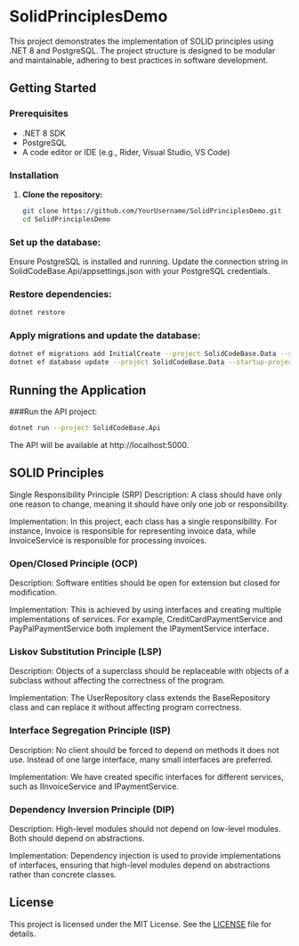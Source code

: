 # SolidPrinciplesDemo

This project demonstrates the implementation of SOLID principles using .NET 8 and PostgreSQL. The project structure is designed to be modular and maintainable, adhering to best practices in software development.

## Getting Started

### Prerequisites

- .NET 8 SDK
- PostgreSQL
- A code editor or IDE (e.g., Rider, Visual Studio, VS Code)

### Installation

1. **Clone the repository:**
   ```sh
   git clone https://github.com/YourUsername/SolidPrinciplesDemo.git
   cd SolidPrinciplesDemo
   ```
### Set up the database:

Ensure PostgreSQL is installed and running.
Update the connection string in SolidCodeBase.Api/appsettings.json with your PostgreSQL credentials.

### Restore dependencies:
```sh
dotnet restore
```

### Apply migrations and update the database:
```sh
dotnet ef migrations add InitialCreate --project SolidCodeBase.Data --startup-project SolidCodeBase.Api
dotnet ef database update --project SolidCodeBase.Data --startup-project SolidCodeBase.Api
```

## Running the Application
###Run the API project:
```sh
dotnet run --project SolidCodeBase.Api
```
The API will be available at http://localhost:5000.

## SOLID Principles
Single Responsibility Principle (SRP)
Description:
A class should have only one reason to change, meaning it should have only one job or responsibility.

Implementation:
In this project, each class has a single responsibility. For instance, Invoice is responsible for representing invoice data, while InvoiceService is responsible for processing invoices.

### Open/Closed Principle (OCP)
Description:
Software entities should be open for extension but closed for modification.

Implementation:
This is achieved by using interfaces and creating multiple implementations of services. For example, CreditCardPaymentService and PayPalPaymentService both implement the IPaymentService interface.

### Liskov Substitution Principle (LSP)
Description:
Objects of a superclass should be replaceable with objects of a subclass without affecting the correctness of the program.

Implementation:
The UserRepository class extends the BaseRepository class and can replace it without affecting program correctness.

### Interface Segregation Principle (ISP)
Description:
No client should be forced to depend on methods it does not use. Instead of one large interface, many small interfaces are preferred.

Implementation:
We have created specific interfaces for different services, such as IInvoiceService and IPaymentService.

### Dependency Inversion Principle (DIP)
Description:
High-level modules should not depend on low-level modules. Both should depend on abstractions.

Implementation:
Dependency injection is used to provide implementations of interfaces, ensuring that high-level modules depend on abstractions rather than concrete classes.

## License

This project is licensed under the MIT License. See the [LICENSE](LICENSE) file for details.


